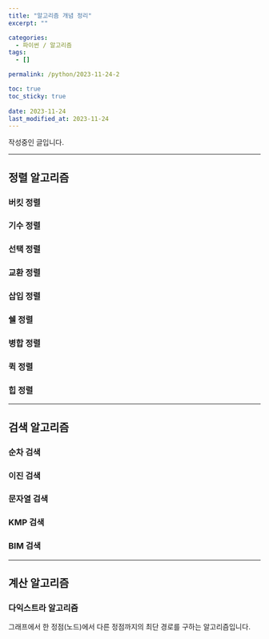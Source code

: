 ```yaml
---
title: "알고리즘 개념 정리"
excerpt: ""

categories:
  - 파이썬 / 알고리즘
tags:
  - []

permalink: /python/2023-11-24-2

toc: true
toc_sticky: true
 
date: 2023-11-24
last_modified_at: 2023-11-24
---
```


작성중인 글입니다.

---

## 정렬 알고리즘

### 버킷 정렬

### 기수 정렬

### 선택 정렬

### 교환 정렬

### 삽입 정렬

### 쉘 정렬

### 병합 정렬

### 퀵 정렬

### 힙 정렬

---

## 검색 알고리즘

### 순차 검색

### 이진 검색

### 문자열 검색

### KMP 검색

### BIM 검색

---

## 계산 알고리즘

### 다익스트라 알고리즘
그래프에서 한 정점(노드)에서 다른 정점까지의 최단 경로를 구하는 알고리즘입니다.
